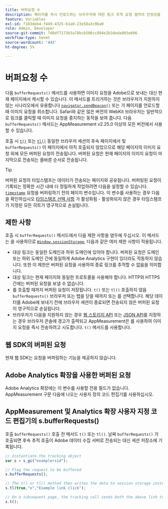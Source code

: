 ```yaml
---
title: 버퍼요청 수
description: 페이지를 즉시 언로드하는 브라우저에 대한 링크 추적 요청 캡처의 안정성을 향상시킵니다.
feature: Variables
exl-id: f103deb4-f449-4325-b1a0-23e58a3c9ba0
role: Admin, Developer
source-git-commit: 7d8df7173b3a78bcb506cc894e2b3deda003e696
workflow-type: tm+mt
source-wordcount: '443'
ht-degree: 5%

---
```


# 버퍼요청 수

다음 `bufferRequests()` 메서드를 사용하면 이미지 요청을 Adobe으로 보내는 대신 현재 페이지에서 캐시할 수 있습니다. 이 메서드를 트리거하는 것은 브라우저가 지원하지 않는 시나리오에서 유용합니다 [`navigator.sendBeacon()`](https://developer.mozilla.org/ko-KR/docs/Web/API/Navigator/sendBeacon) 또는 가 페이지를 언로드할 때 이미지 요청을 취소합니다. Safari와 같은 많은 버전의 WebKit 브라우저는 일반적으로 링크를 클릭할 때 이미지 요청을 중지하는 동작을 보여 줍니다. 다음 `bufferRequests()` 메서드는 AppMeasurement v2.25.0 이상의 모든 버전에서 사용할 수 있습니다.

호출 시 [`t()`](t-method.md) 또는 [`tl()`](tl-method.md) 동일한 브라우저 세션의 후속 페이지에서 및 `bufferRequests()` 이 페이지에서 아직 호출되지 않았으므로 해당 페이지의 이미지 요청 외에 모든 버퍼된 요청이 전송됩니다. 버퍼된 요청은 현재 페이지의 이미지 요청이 마지막으로 전송되는 올바른 순서로 전송됩니다.

>[!TIP]
>
>버퍼된 요청의 타임스탬프는 데이터가 전송되는 페이지와 공유됩니다. 버퍼링된 요청이 기록되는 정확한 시간 내에 더 정밀하게 작업하려면 다음을 설정할 수 있습니다. [`timestamp`](../page-vars/timestamp.md) 요청을 버퍼링하기 전의 페이지 변수입니다. 이 변수를 사용하는 경우 다음을 확인하십시오 [타임스탬프 선택 사항](/help/technotes/timestamps-optional.md) 가 활성화됨 - 활성화되지 않은 경우 타임스탬프가 지정된 모든 히트가 영구적으로 손실됩니다.

## 제한 사항

호출 시 `bufferRequests()` 메서드에서 다음 제한 사항을 염두에 두십시오. 이 메서드는 을 사용하므로 [`Window.sessionStorage`](https://developer.mozilla.org/en-US/docs/Web/API/Web_Storage_API), 다음과 같은 여러 제한 사항이 적용됩니다.

* 대상 링크는 동일한 도메인과 하위 도메인에 있어야 합니다. 버퍼된 요청은 도메인 또는 하위 도메인 간에 동일하게 Adobe Analytics 구현이 있더라도 작동하지 않습니다. 또한 이 제한은 버퍼된 요청을 사용하여 종료 링크를 추적할 수 없음을 의미합니다.
* 대상 링크는 현재 페이지와 동일한 프로토콜을 사용해야 합니다. HTTP와 HTTPS 간에는 버퍼된 요청을 보낼 수 없습니다.
* 를 호출할 때까지 버퍼된 요청이 저장됩니다. `t()` 또는 `tl()` 호출하지 않음 `bufferRequests()` 브라우저 또는 탭을 닫을 때까지 또는 를 선택합니다. 해당 데이터를 Adobe에 보내기 전에 브라우저 세션이 종료되면 전송되지 않은 버퍼된 요청이 영구적으로 손실됩니다.
* 브라우저가 다음을 지원하지 않는 경우 [웹 스토리지 API](https://developer.mozilla.org/en-US/docs/Web/API/Web_Storage_API) 또는 [JSON API](https://developer.mozilla.org/en-US/docs/Web/JavaScript/Reference/Global_Objects/JSON)를 지정하는 경우 브라우저 콘솔에 경고가 출력되고 AppMeasurement은 를 사용하여 이미지 요청을 즉시 전송하려고 시도합니다. `t()` 메서드를 사용합니다.

## 웹 SDK의 버퍼된 요청

현재 웹 SDK는 요청을 버퍼링하는 기능을 제공하지 않습니다.

## Adobe Analytics 확장을 사용한 버퍼된 요청

Adobe Analytics 확장에는 이 변수를 사용할 전용 필드가 없습니다. AppMeasurement 구문 다음에 나오는 사용자 정의 코드 편집기를 사용하십시오.

## AppMeasurement 및 Analytics 확장 사용자 지정 코드 편집기의 s.bufferRequests()

호출 `bufferRequests()` 호출 전 메서드 `t()` 또는 `tl()`. 날짜 `bufferRequests()` 가 호출되면 후속 추적 호출이 Adobe 데이터 수집 서버로 전송되는 대신 세션 저장소에 기록됩니다.

```js
// Instantiate the tracking object
var s = s_gi("examplersid");

// Flag the request to be buffered
s.bufferRequests();

// The t() or tl() method then writes the data to session storage instead of sending it to Adobe
s.tl(true,"o","Example link click");

// On a subsequent page, the tracking call sends both the above link tracking call and the page view call
s.t();
```
